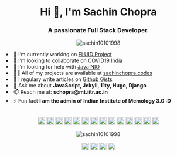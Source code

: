 <h1 align="center">Hi 👋, I'm Sachin Chopra</h1>
<h3 align="center">A passionate Full Stack Developer.</h3>
<p align="center"> <img src="https://komarev.com/ghpvc/?username=sachin10101998" alt="sachin10101998" /> </p>

<li align="left"> 🔭 I’m currently working on <a href="https://github.com/fluid-project/">FLUID Project</a></li>

<li align="left"> 👯 I’m looking to collaborate on <a href="https://github.com/covid19india/covid19india-react">COVID19 India</a></li>

<li align="left"> 🤔 I’m looking for help with <a href="https://docs.oracle.com/javase/7/docs/api/java/nio/package-summary.html">Java NIO</a></li>

<li align="left"> 👨‍💻 All of my projects are available at <a href="sachinchopra.codes">sachinchopra.codes</a></li>

<li align="left"> 📝 I regulary write articles on <a href="https://gist.github.com/sachin10101998">Github Gists</a></li>

<li align="left"> 💬 Ask me about <b>JavaScript, Jekyll, 11ty, Hugo, Django</b></li>

<li align="left"> 📫 Reach me at: <b>schopra@mt.iitr.ac.in</b></li>

<li align="left"> ⚡ Fun fact <b>I am the admin of Indian Institute of Memology 3.0 :D</b></li><br>

<p align="center"><img src="https://konpa.github.io/devicon/devicon.git/icons/react/react-original-wordmark.svg" alt="react" width="20" height="20"/> <img src="https://konpa.github.io/devicon/devicon.git/icons/angularjs/angularjs-original.svg" alt="angularjs" width="20" height="20"/> <img src="https://konpa.github.io/devicon/devicon.git/icons/bootstrap/bootstrap-plain.svg" alt="bootstrap" width="20" height="20"/> <img src="https://konpa.github.io/devicon/devicon.git/icons/django/django-original.svg" alt="django" width="20" height="20"/> <img src="https://konpa.github.io/devicon/devicon.git/icons/docker/docker-original-wordmark.svg" alt="docker" width="20" height="20"/> <img src="https://konpa.github.io/devicon/devicon.git/icons/html5/html5-original-wordmark.svg" alt="html5" width="20" height="20"/> <img src="https://konpa.github.io/devicon/devicon.git/icons/java/java-original-wordmark.svg" alt="java" width="20" height="20"/> <img src="https://konpa.github.io/devicon/devicon.git/icons/javascript/javascript-original.svg" alt="javascript" width="20" height="20"/> <img src="https://konpa.github.io/devicon/devicon.git/icons/mongodb/mongodb-original-wordmark.svg" alt="mongodb" width="20" height="20"/> <img src="https://konpa.github.io/devicon/devicon.git/icons/mysql/mysql-original-wordmark.svg" alt="mysql" width="20" height="20"/> <img src="https://konpa.github.io/devicon/devicon.git/icons/ruby/ruby-original-wordmark.svg" alt="ruby" width="20" height="20"/> <img src="https://konpa.github.io/devicon/devicon.git/icons/nodejs/nodejs-original-wordmark.svg" alt="nodejs" width="20" height="20"/> <img src="https://konpa.github.io/devicon/devicon.git/icons/python/python-original-wordmark.svg" alt="python" width="20" height="20"/> <img src="https://konpa.github.io/devicon/devicon.git/icons/nginx/nginx-original.svg" alt="nginx" width="20" height="20"/></p><p align="center"> <img src="https://github-readme-stats.vercel.app/api?username=sachin10101998&show_icons=true" alt="sachin10101998" /> </p>

<p align="center">
<a href="https://twitter.com/sachin10101998" target="blank"><img align="center" src="https://cdn.jsdelivr.net/npm/simple-icons@3.0.1/icons/twitter.svg" alt="sachin10101998" height="20" width="20" /></a>
<a href="https://linkedin.com/in/sachin10101998" target="blank"><img align="center" src="https://cdn.jsdelivr.net/npm/simple-icons@3.0.1/icons/linkedin.svg" alt="sachin10101998" height="20" width="20" /></a>
<a href="https://fb.com/sachin.mathers.7" target="blank"><img align="center" src="https://cdn.jsdelivr.net/npm/simple-icons@3.0.1/icons/facebook.svg" alt="sachin.mathers.7" height="20" width="20" /></a>
<a href="https://instagram.com/superachnural" target="blank"><img align="center" src="https://cdn.jsdelivr.net/npm/simple-icons@3.0.1/icons/instagram.svg" alt="superachnural" height="20" width="20" /></a>
</p>
